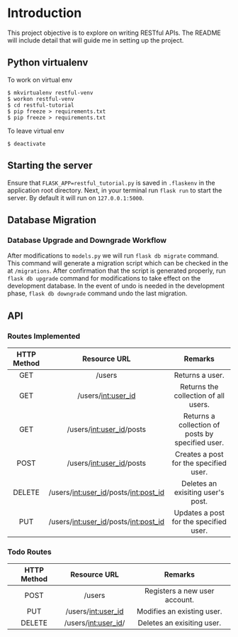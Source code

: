 # Introduction

This project objective is to explore on writing RESTful APIs. The README will include detail that will guide me in setting up the project.

## Python virtualenv

To work on virtual env

```
$ mkvirtualenv restful-venv
$ workon restful-venv
$ cd restful-tutorial
$ pip freeze > requirements.txt
$ pip freeze > requirements.txt
```

To leave virtual env

```
$ deactivate
```

## Starting the server

Ensure that `FLASK_APP=restful_tutorial.py` is saved in `.flaskenv` in the application root directory. Next, in your terminal run `flask run` to start the server. By default it will run on `127.0.0.1:5000`.


## Database Migration

### Database Upgrade and Downgrade Workflow

After modifications to `models.py` we will run `flask db migrate` command. This command will generate a migration script which can be checked in the at `/migrations`. After confirmation that the script is generated properly, run `flask db upgrade` command for modifications to take effect on the development database. In the event of undo is needed in the development phase, `flask db downgrade` command undo the last migration.


## API

### Routes Implemented
| HTTP Method        | Resource URL                             | Remarks                                          |
| :----------------: | :--------------------------------------: | :----------------------------------------------: |
| GET                | /users                                   | Returns a user.                                  |
| GET                | /users/<int:user_id>                     | Returns the collection of all users.             |
| GET                | /users/<int:user_id>/posts               | Returns a collection of posts by specified user. |
| POST               | /users/<int:user_id>/posts               | Creates a post for the specified user.           |
| DELETE             | /users/<int:user_id>/posts/<int:post_id> | Deletes an exisiting user's post.                |
| PUT                | /users/<int:user_id>/posts/<int:post_id> | Updates a post for the specified user.           |

### Todo Routes
| HTTP Method        | Resource URL                             | Remarks                                          |
| :----------------: | :--------------------------------------: | :----------------------------------------------: |
| POST               | /users                                   | Registers a new user account.                    |
| PUT                | /users/<int:user_id>                     | Modifies an existing user.                       |
| DELETE             | /users/<int:user_id>/                    | Deletes an exisiting user.                       |
